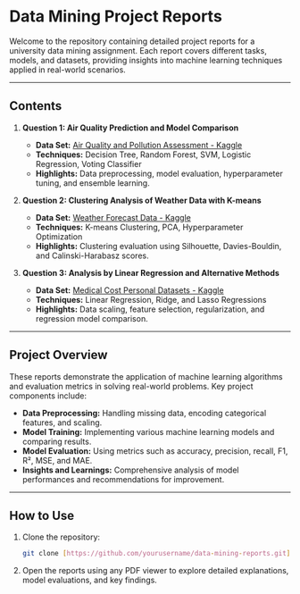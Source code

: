# **Data Mining Project Reports**

Welcome to the repository containing detailed project reports for a university data mining assignment. Each report covers different tasks, models, and datasets, providing insights into machine learning techniques applied in real-world scenarios.

---

## **Contents**

1. **Question 1: Air Quality Prediction and Model Comparison**  
   - **Data Set:** [Air Quality and Pollution Assessment - Kaggle](https://www.kaggle.com/datasets/mujtabamatin/air-quality-and-pollution-assessment)  
   - **Techniques:** Decision Tree, Random Forest, SVM, Logistic Regression, Voting Classifier  
   - **Highlights:** Data preprocessing, model evaluation, hyperparameter tuning, and ensemble learning.  

2. **Question 2: Clustering Analysis of Weather Data with K-means**  
   - **Data Set:** [Weather Forecast Data - Kaggle](https://www.kaggle.com/datasets/zeeshier/weather-forecast-dataset)  
   - **Techniques:** K-means Clustering, PCA, Hyperparameter Optimization  
   - **Highlights:** Clustering evaluation using Silhouette, Davies-Bouldin, and Calinski-Harabasz scores.

3. **Question 3: Analysis by Linear Regression and Alternative Methods**  
   - **Data Set:** [Medical Cost Personal Datasets - Kaggle](https://www.kaggle.com/datasets/mirichoi0218/insurance?resource=download)  
   - **Techniques:** Linear Regression, Ridge, and Lasso Regressions  
   - **Highlights:** Data scaling, feature selection, regularization, and regression model comparison.

---

## **Project Overview**

These reports demonstrate the application of machine learning algorithms and evaluation metrics in solving real-world problems. Key project components include:  

- **Data Preprocessing:** Handling missing data, encoding categorical features, and scaling.  
- **Model Training:** Implementing various machine learning models and comparing results.  
- **Model Evaluation:** Using metrics such as accuracy, precision, recall, F1, R², MSE, and MAE.  
- **Insights and Learnings:** Comprehensive analysis of model performances and recommendations for improvement.

---

## **How to Use**

1. Clone the repository:  
   ```bash
   git clone [https://github.com/yourusername/data-mining-reports.git]
   
2. Open the reports using any PDF viewer to explore detailed explanations, model evaluations, and key findings.

